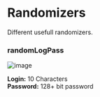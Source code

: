 # Randomizers
Different usefull randomizers.

### randomLogPass
![image](https://user-images.githubusercontent.com/129105081/228036687-b7401aab-5f73-44fb-9347-6f94ca5f479f.png)

**Login:** 10 Characters \
**Password:** 128+ bit password
